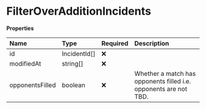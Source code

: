 # FilterOverAdditionIncidents

**Properties**

| Name            | Type         | Required | Description                                                      |
| :-------------- | :----------- | :------- | :--------------------------------------------------------------- |
| id              | IncidentId[] | ❌       |                                                                  |
| modifiedAt      | string[]     | ❌       |                                                                  |
| opponentsFilled | boolean      | ❌       | Whether a match has opponents filled i.e. opponents are not TBD. |

<!-- This file was generated by liblab | https://liblab.com/ -->
